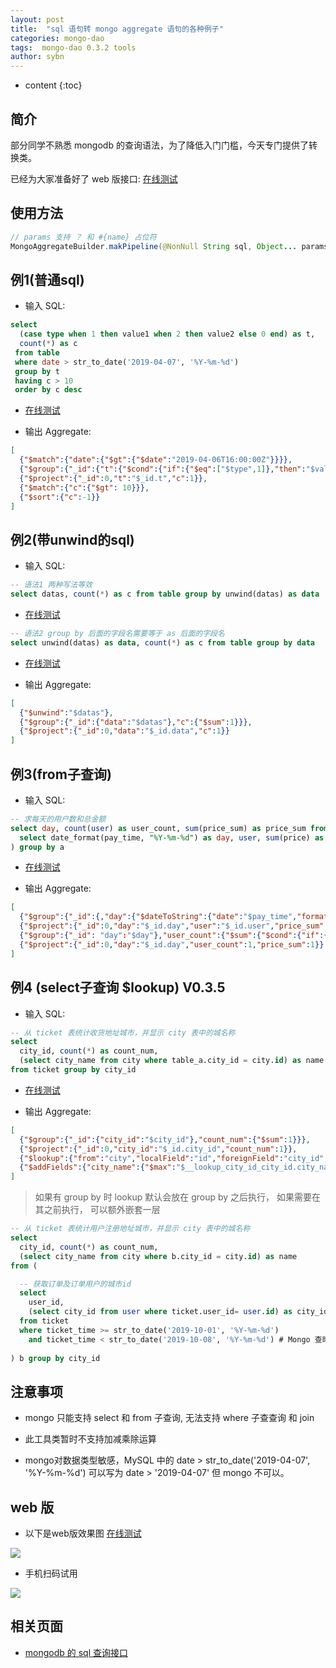 ```yaml
---
layout: post
title:  "sql 语句转 mongo aggregate 语句的各种例子"
categories: mongo-dao
tags:  mongo-dao 0.3.2 tools
author: sybn
---
```


* content
{:toc}

## 简介

部分同学不熟悉 mongodb 的查询语法，为了降低入门门槛，今天专门提供了转换类。

已经为大家准备好了 web 版接口: [<i class="fa fa-link" aria-hidden="true"></i>在线测试](http://java.linpengfei.cn:8081/dw-api-sql/aggregate.html)





## 使用方法
```java
// params 支持 ？ 和 #{name} 占位符
MongoAggregateBuilder.makPipeline(@NonNull String sql, Object... params)
```


## 例1(普通sql)

* 输入 SQL: 

```sql
select
  (case type when 1 then value1 when 2 then value2 else 0 end) as t,
  count(*) as c
 from table
 where date > str_to_date('2019-04-07', '%Y-%m-%d')
 group by t
 having c > 10
 order by c desc
```

- [<i class="fa fa-link" aria-hidden="true"></i>在线测试](http://java.linpengfei.cn:8081/dw-api-sql/aggregate.html?sql_demo=mongo_aggregate_demo_1)

* 输出 Aggregate: 

```json
[
  {"$match":{"date":{"$gt":{"$date":"2019-04-06T16:00:00Z"}}}},
  {"$group":{"_id":{"t":{"$cond":{"if":{"$eq":["$type",1]},"then":"$value1","else":{"$cond":{"if":{"$eq":["$type",2]},"then":"$value2","else":0}}}}},"c":{"$sum":1}}},
  {"$project":{"_id":0,"t":"$_id.t","c":1}},
  {"$match":{"c":{"$gt": 10}}},
  {"$sort":{"c":-1}}
]
```

## 例2(带unwind的sql)

* 输入 SQL: 

```sql
-- 语法1 两种写法等效
select datas, count(*) as c from table group by unwind(datas) as data
```

- [<i class="fa fa-link" aria-hidden="true"></i>在线测试](http://java.linpengfei.cn:8081/dw-api-sql/aggregate.html?sql_demo=mongo_aggregate_demo_2a)

```sql
-- 语法2 group by 后面的字段名需要等于 as 后面的字段名
select unwind(datas) as data, count(*) as c from table group by data
```

- [<i class="fa fa-link" aria-hidden="true"></i>在线测试](http://java.linpengfei.cn:8081/dw-api-sql/aggregate.html?sql_demo=mongo_aggregate_demo_2b)

* 输出 Aggregate: 

```json
[
  {"$unwind":"$datas"}, 
  {"$group":{"_id":{"data":"$datas"},"c":{"$sum":1}}}, 
  {"$project":{"_id":0,"data":"$_id.data","c":1}}
]
```


## 例3(from子查询)

* 输入 SQL: 

``` sql
-- 求每天的用户数和总金额
select day, count(user) as user_count, sum(price_sum) as price_sum from (
  select date_format(pay_time, "%Y-%m-%d") as day, user, sum(price) as price_sum from table1 group by day, user;
) group by a
```

- [<i class="fa fa-link" aria-hidden="true"></i>在线测试](http://java.linpengfei.cn:8081/dw-api-sql/aggregate.html?sql_demo=mongo_aggregate_demo_3)

* 输出 Aggregate: 

```json
[
  {"$group":{"_id":{,"day":{"$dateToString":{"date":"$pay_time","format":"%Y-%m-%d"}},"user":"$user"},"price_sum":{"$sum":"$price"}}},
  {"$project":{"_id":0,"day":"$_id.day","user":"$_id.user","price_sum":1}},
  {"$group":{"_id": "day":"$day"},"user_count":{"$sum":{"$cond":{"if":{"$gt":["$user",null]},"then":1,"else":0}}},"price_sum":{"$sum":"$price_sum"}}},
  {"$project":{"_id":0,"day":"$_id.day","user_count":1,"price_sum":1}}
]
```

## 例4 (select子查询 $lookup) V0.3.5

* 输入 SQL: 

``` sql
-- 从 ticket 表统计收货地址城市，并显示 city 表中的城名称
select 
  city_id, count(*) as count_num,
  (select city_name from city where table_a.city_id = city.id) as name
from ticket group by city_id
```

- [<i class="fa fa-link" aria-hidden="true"></i>在线测试](http://java.linpengfei.cn:8081/dw-api-sql/aggregate.html?sql_demo=mongo_aggregate_demo_4)

* 输出 Aggregate: 

```json
[
  {"$group":{"_id":{"city_id":"$city_id"},"count_num":{"$sum":1}}},
  {"$project":{"_id":0,"city_id":"$_id.city_id","count_num":1}},
  {"$lookup":{"from":"city","localField":"id","foreignField":"city_id","as":"__lookup_city_id_city_id"}},
  {"$addFields":{"city_name":{"$max":"$__lookup_city_id_city_id.city_name"}}}
]
```

> 如果有 group by 时 lookup 默认会放在  group by 之后执行， 如果需要在其之前执行， 可以额外嵌套一层

``` sql
-- 从 ticket 表统计用户注册地址城市，并显示 city 表中的城名称
select 
  city_id, count(*) as count_num,
  (select city_name from city where b.city_id = city.id) as name
from (

  -- 获取订单及订单用户的城市id
  select 
    user_id, 
    (select city_id from user where ticket.user_id= user.id) as city_id # 从用户表找城市id
  from ticket
  where ticket_time >= str_to_date('2019-10-01', '%Y-%m-%d') 
    and ticket_time < str_to_date('2019-10-08', '%Y-%m-%d') # Mongo 查时间必须转Date格式
    
) b group by city_id
```


## 注意事项 

* mongo 只能支持 select 和 from 子查询, 无法支持 where 子查查询 和 join

* 此工具类暂时不支持加减乘除运算

* mongo对数据类型敏感，MySQL 中的 date > str_to_date('2019-04-07', '%Y-%m-%d') 可以写为 date > '2019-04-07' 但 mongo 不可以。

## web 版

* 以下是web版效果图  [<i class="fa fa-link" aria-hidden="true"></i>在线测试](http://java.linpengfei.cn:8081/dw-api-sql/aggregate.html)

![]({{site.baseurl}}/images/sql_query_convert_mongo_aggregate_3.png)

* 手机扫码试用

![]({{site.baseurl}}/images/rqcode_sql_query-convert-mongo_aggregate.png)

## 相关页面
- [mongodb 的 sql 查询接口]({{site.baseurl}}/2018/09/17/mongo-dao-by-sql/)
